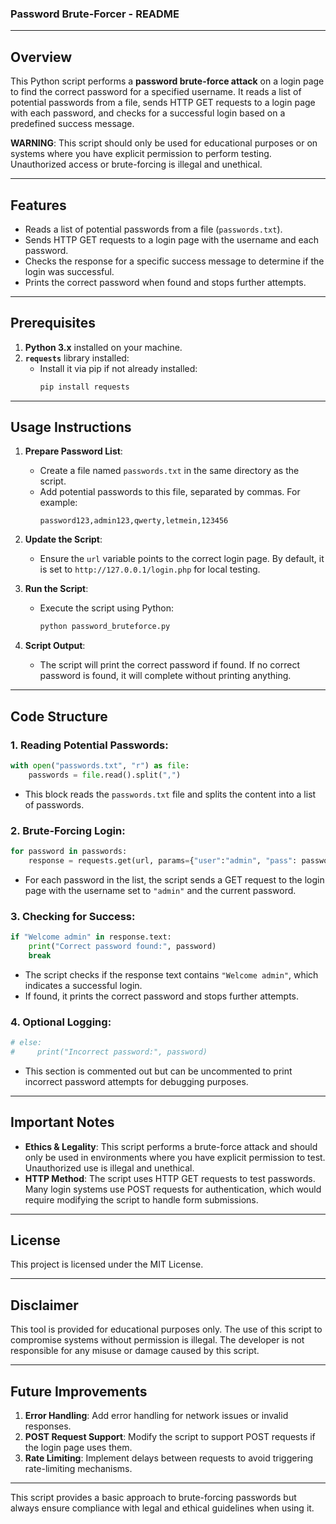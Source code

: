 ### Password Brute-Forcer - README

---

## Overview

This Python script performs a **password brute-force attack** on a login page to find the correct password for a specified username. It reads a list of potential passwords from a file, sends HTTP GET requests to a login page with each password, and checks for a successful login based on a predefined success message.

**WARNING**: This script should only be used for educational purposes or on systems where you have explicit permission to perform testing. Unauthorized access or brute-forcing is illegal and unethical.

---

## Features

- Reads a list of potential passwords from a file (`passwords.txt`).
- Sends HTTP GET requests to a login page with the username and each password.
- Checks the response for a specific success message to determine if the login was successful.
- Prints the correct password when found and stops further attempts.

---

## Prerequisites

1. **Python 3.x** installed on your machine.
2. **`requests`** library installed:
   - Install it via pip if not already installed:
     ```bash
     pip install requests
     ```

---

## Usage Instructions

1. **Prepare Password List**:
   - Create a file named `passwords.txt` in the same directory as the script.
   - Add potential passwords to this file, separated by commas. For example:
     ```
     password123,admin123,qwerty,letmein,123456
     ```

2. **Update the Script**:
   - Ensure the `url` variable points to the correct login page. By default, it is set to `http://127.0.0.1/login.php` for local testing.

3. **Run the Script**:
   - Execute the script using Python:
     ```bash
     python password_bruteforce.py
     ```

4. **Script Output**:
   - The script will print the correct password if found. If no correct password is found, it will complete without printing anything.

---

## Code Structure

### 1. **Reading Potential Passwords**:
```python
with open("passwords.txt", "r") as file:
    passwords = file.read().split(",")
```
- This block reads the `passwords.txt` file and splits the content into a list of passwords.

### 2. **Brute-Forcing Login**:
```python
for password in passwords:
    response = requests.get(url, params={"user":"admin", "pass": password})
```
- For each password in the list, the script sends a GET request to the login page with the username set to `"admin"` and the current password.

### 3. **Checking for Success**:
```python
if "Welcome admin" in response.text:
    print("Correct password found:", password)
    break
```
- The script checks if the response text contains `"Welcome admin"`, which indicates a successful login.
- If found, it prints the correct password and stops further attempts.

### 4. **Optional Logging**:
```python
# else:
#     print("Incorrect password:", password)
```
- This section is commented out but can be uncommented to print incorrect password attempts for debugging purposes.

---

## Important Notes

- **Ethics & Legality**: This script performs a brute-force attack and should only be used in environments where you have explicit permission to test. Unauthorized use is illegal and unethical.
- **HTTP Method**: The script uses HTTP GET requests to test passwords. Many login systems use POST requests for authentication, which would require modifying the script to handle form submissions.

---

## License

This project is licensed under the MIT License.

---

## Disclaimer

This tool is provided for educational purposes only. The use of this script to compromise systems without permission is illegal. The developer is not responsible for any misuse or damage caused by this script.

---

## Future Improvements

1. **Error Handling**: Add error handling for network issues or invalid responses.
2. **POST Request Support**: Modify the script to support POST requests if the login page uses them.
3. **Rate Limiting**: Implement delays between requests to avoid triggering rate-limiting mechanisms.

---

This script provides a basic approach to brute-forcing passwords but always ensure compliance with legal and ethical guidelines when using it.
